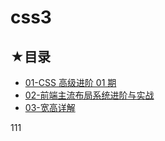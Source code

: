 # css3

## ★目录

- [01-CSS 高级进阶 01 期](./01/README.md)
- [02-前端主流布局系统进阶与实战](./02/README.md)
- [03-宽高详解](./03/README.md)


111